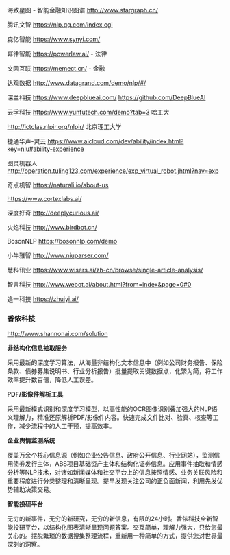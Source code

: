 海致星图 - 智能金融知识图谱 <http://www.stargraph.cn/>



腾讯文智 <https://nlp.qq.com/index.cgi>



森亿智能 https://www.synyi.com/



幂律智能 <https://powerlaw.ai/> - 法律



文因互联 <https://memect.cn/> - 金融



达观数据 <http://www.datagrand.com/demo/nlp/#/>



深兰科技 <https://www.deepblueai.com/> <https://github.com/DeepBlueAI>



云孚科技 <https://www.yunfutech.com/demo?tab=3> 哈工大



<http://ictclas.nlpir.org/nlpir/> 北京理工大学



捷通华声-灵云 <https://www.aicloud.com/dev/ability/index.html?key=nlu#ability-experience>



图灵机器人 <http://operation.tuling123.com/experience/exp_virtual_robot.jhtml?nav=exp>



奇点机智 https://naturali.io/about-us



https://www.cortexlabs.ai/



深度好奇 http://deeplycurious.ai/



火焰科技 http://www.birdbot.cn/



BosonNLP <https://bosonnlp.com/demo>



小牛雅智 <http://www.niuparser.com/>



慧科讯业 <https://www.wisers.ai/zh-cn/browse/single-article-analysis/>



智言科技 <http://www.webot.ai/about.html?from=index&page=0#0>



追一科技 https://zhuiyi.ai/





### 香侬科技

<http://www.shannonai.com/solution>

**非结构化信息抽取服务**

采用最新的深度学习算法，从海量非结构化文本信息中（例如公司财务报告、保险条款、债券募集说明书、行业分析报告）批量提取关键数据点，化繁为简，将工作效率提升数百倍，降低人工误差。

**PDF/影像件解析工具**

采用最新模式识别和深度学习模型，以高性能的OCR图像识别叠加强大的NLP语义理解力，精准还原解析PDF/影像件内容。快速完成文件比对、验真、核查等工作，减少流程中的人工干预，提高效率。

**企业舆情监测系统**

覆盖万余个核心信息源（例如企业公告信息、政府公开信息、行业网站），监测信用债券发行主体，ABS项目基础资产主体和结构化证券信息。应用事件抽取和情感分析等NLP技术，对诸如新闻媒体和社交平台上的信息按照情感、业务关联风险和重要程度进行分类整理和清晰呈现。提早发现关注公司的正负面新闻，利用先发优势辅助决策交易。

**智能投研平台**

无穷的新事件，无穷的新研究，无穷的新信息，有限的24小时。香侬科技全新智能投研平台，以结构化图表清晰呈现问题答案。交互简单，理解力强大，只给您最关心的。摆脱繁琐的数据搜集整理流程，重新用一种简单的方式，提供您对世界最深刻的洞察。



